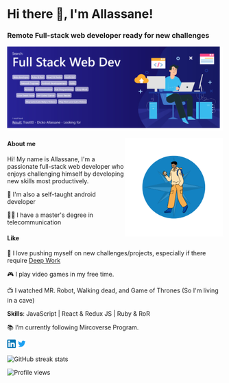 <h1>Hi there 👋, I'm Allassane!</h1>

### Remote Full-stack web developer ready for new challenges
![Remote Full-stack web developer ready for new challenges <img width="30px" src="./images/icons8-boussole.gif" alt="Compas logo" />](./images/big_banner.png)

<img align='right' src="./images/small_banner.png" width="230">

#### About me

Hi! My name is Allassane, I'm a passionate full-stack web developer who enjoys challenging himself by developing new skills most productively.

📱 I'm also a self-taught android developer

👨‍🎓 I have a master's degree in telecommunication

#### Like

🧭 I love pushing myself on new challenges/projects, especially if there require [Deep Work](https://www.calnewport.com/books/deep-work/)

🎮 I play video games in my free time. 

📺 I watched MR. Robot, Walking dead, and Game of Thrones (So I'm living in a cave) 


**Skills**: JavaScript | React & Redux JS | Ruby & RoR

📚  I’m currently following Mircoverse Program.

<p><a href="" style="text-decoration: none;"><img src="./images/Linkedin.png" width="20px" alt="Linkdin"></a>  <a href=""  style="text-decoration: none;"> <img src="./images/twitter.png" width="20px" alt="Twitter"></a> </p>


![GitHub streak stats](https://streak-stats.demolab.com/?user=Trast00)  

![Profile views](https://gpvc.arturio.dev/Trast00)  

